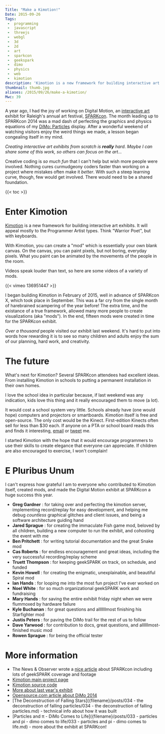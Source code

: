 ```yaml
---
Title: "Make a Kimotion!"
Date: 2015-09-26
Tags:
 -  programming
 -  javascript
 -  threejs
 -  webgl
 -  3d
 -  2d
 -  art
 -  sparkcon
 -  geekspark
 -  dimo
 -  physics
 -  web
 -  kimotion
description: 'Kimotion is a new framework for building interactive art exhibits.  It will appeal mostly to the Programmer Artist types.  Think "Warrior Poet", but with keyboards.'
thumbnail: thumb.jpg
aliases: /2015/09/26/make-a-kimotion/
Mwc: 39
---
```


A year ago, I had the joy of working on Digital Motion, an [interactive
art][intart] exhibit for Raleigh's annual art festival, [SPARKcon][sparkcon].
The month leading up to SPARKcon 2014 was a mad dash of perfecting the graphics
and physics equations of my [DiMo: Particles][dimo-particles] display. After a
wonderful weekend of watching visitors enjoy the weird things we made, a lesson
began congealing itself in my mind.

_Creating interactive art exhibits from scratch is **really** hard. Maybe I
can share some of this work, so others can focus on the art..._

Creative coding is _so much fun_ that I can't help but wish more people were
involved. Nothing cures curmudgeony coders faster than working on a project
where mistakes often make it _better_. With such a steep learning curve,
though, few would get involved. There would need to be a shared foundation.

{{< toc >}}

# Enter Kimotion

[Kimotion][kimotion-web] is a new framework for building interactive art
exhibits. It will appeal mostly to the Programmer Artist types. Think
"Warrior Poet", but with keyboards.

With Kimotion, you can create a "mod" which is essentially your own blank
canvas. On the canvas, you can paint pixels, but not boring, everyday pixels.
What you paint can be animated by the movements of the people in the room.

Videos speak louder than text, so here are some videos of a variety of mods.

{{< vimeo 136951447 >}}

I began building Kimotion in February of 2015, well in advance of SPARKcon X,
which took place in September. This was a far cry from the single month of
harebrained scampering of the year before! The extra time, and the existance
of a true framework, allowed many more people to create visualizations (aka
"mods"). In the end, fifteen mods were created in time for the SPARKcon
exhibit.

_Over a thousand_ people visited our exhibit last weekend. It's hard to put
into words how rewarding it is to see so many children and adults enjoy the sum
of our planning, hard work, and creativity.

<!-- Commented out until a good gallery solution is in place.
# Gallery

Here are some photos from SPARKcon X (2015), and setup the night before.

$GALLERY
-->

# The future

What's next for Kimotion? Several SPARKcon attendees had excellent ideas.
From installing Kimotion in schools to putting a permanent installation in
their own homes.

I love the school idea in particular because, if last weekend was any
indication, kids love this thing and it really encouraged them to move (a lot).

It would cost a school system very little. Schools already have (one would
hope) computers and projectors or smartboards. Kimotion itself is free and
open-source. The only cost would be the Kinect. First-edition Kinects often
sell for less than $30 each. If anyone on a PTA or school board reads this and
finds it interesting, <a href="mailto:mwc@clayto.com">email</a> or <a
href="https://twitter.com/mwcz">tweet</a> me.

I started Kimotion with the hope that it would encourage programmers to use
their skills to create elegance that everyone can appreciate. If children are
also encouraged to exercise, I won't complain!

# E Pluribus Unum

I can't express how grateful I am to everyone who contributed to Kimotion
itself, created mods, and made the Digital Motion exhibit at SPARKcon a huge
success this year.

- **Greg Gardner** : for taking over and perfecting the kimotion server, implementing record/replay for easy development, and helping me debug _countless_ graphical glitches and client issues, and being a software architecture guiding hand
- **Jared Sprague** : for creating the immaculate Fish game mod, beloved by all children, building a new computer to run the exhibit, and cohosting the event with me
- **Ben Pritchett** : for writing tutorial documentation and the great Snake mod
- **Cas Roberts** : for endless encouragement and great ideas, including the very successful recording/replay scheme
- **Truett Thompson** : for keeping geekSPARK on track, on schedule, and funded
- **Kevin Howell** : for creating the enigmatic, unexplainable, and beautiful Spiral mod
- **Ian Hands** : for looping me into the most fun project I've ever worked on
- **Noel White** : for so much organizational geekSPARK work and fundraising
- **Mary Hands** : for saving the entire exhibit friday night when we were flummoxed by hardware failure
- **Kyle Buchanan** : for great questions and alllllllmost finishing his Starfighter mod
- **Justis Peters** : for paving the DiMo trail for the rest of us to follow
- **Dave Yarwood** : for contribution to docs, great questions, and allllllmost-finished music mod
- **Rowen Sprague** : for being the official tester

# More information

- The News & Observer wrote a [nice article][nando] about SPARKcon including lots of geekSPARK coverage and footage
- [Kimotion main project page][kimotion-web]
- [Kimotion source code][kimotion-code]
- [More about last year's exhibit][dimo-particles]
- [Opensource.com article about DiMo 2014][osdc]
- [The Deconstruction of Falling Stars]({filename}/posts/034 - the deconstruction of falling particles/034 - the deconstruction of falling particles.md) - technical info about how it was built
- [Particles and π - DiMo Comes to Life]({filename}/posts/033 - particles and pi - dimo comes to life/033 - particles and pi - dimo comes to life.md) - more about the exhibit at SPARKcon!

[kimotion-web]: http://kimotion.xyz
[kimotion-code]: https://github.com/mwcz/Kimotion
[kimotion-videos]: http://kimotion.xyz/#videos
[thumbnails]: thumbnails.png
[p5js]: http://p5js.org
[threejs]: http://threejs.org
[dimo-particles]: /projects/dimo
[sparkcon]: https://en.wikipedia.org/wiki/Sparkcon
[osdc]: http://opensource.com/life/15/2/sparkcon-geekspark-digital-motion-exhibit
[intart]: https://en.wikipedia.org/wiki/Interactive_art
[nando]: http://www.newsobserver.com/news/local/counties/wake-county/article35910324.html
